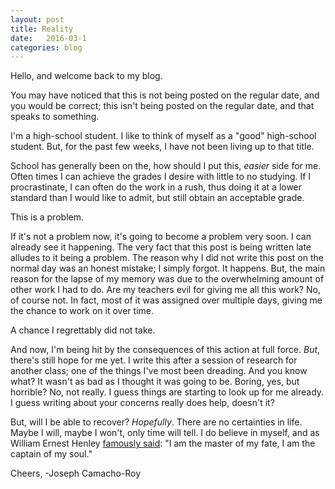 ```yaml
---
layout: post
title: Reality
date:   2016-03-1
categories: blog
---
```

Hello, and welcome back to my blog.

You may have noticed that this is not being posted on the regular date, and you would be correct; this isn't being posted on the regular date, and that speaks to something.

I'm a high-school student. I like to think of myself as a "good" high-school student. But, for the past few weeks, I have not been living up to that title.

School has generally been on the, how should I put this, *easier* side for me. Often times I can achieve the grades I desire with little to no studying. If I procrastinate, I can often do the work in a rush, thus doing it at a lower standard than I would like to admit, but still obtain an acceptable grade.

This is a problem.

If it's not a problem now, it's going to become a problem very soon. I can already see it happening. The very fact that this post is being written late alludes to it being a problem. The reason why I did not write this post on the normal day was an honest mistake; I simply forgot. It happens. But, the main reason for the lapse of my memory was due to the overwhelming amount of other work I had to do. Are my teachers evil for giving me all this work? No, of course not. In fact, most of it was assigned over multiple days, giving me the chance to work on it over time.

A chance I regrettably did not take.

And now, I'm being hit by the consequences of this action at full force. *But*, there's still hope for me yet. I write this after a session of research for another class; one of the things I've most been dreading. And you know what? It wasn't as bad as I thought it was going to be. Boring, yes, but horrible? No, not really. I guess things are starting to look up for me already. I guess writing about your concerns really does help, doesn't it?

But, will I be able to recover? *Hopefully*. There are no certainties in life. Maybe I will, maybe I won't, only time will tell. I do believe in myself, and as William Ernest Henley [famously said][poem]: "I am the master of my fate, I am the captain of my soul."

Cheers,
-Joseph Camacho-Roy

[poem]: http://www.poetryfoundation.org/poem/182194
